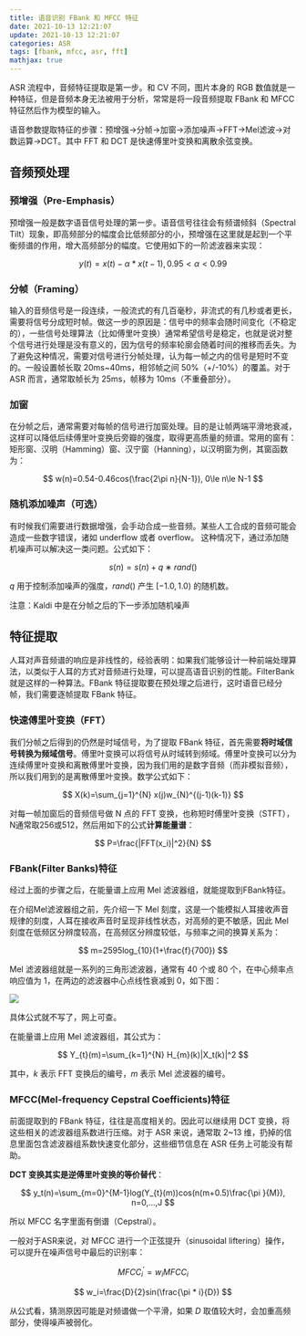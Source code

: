 ```yaml
---
title: 语音识别 FBank 和 MFCC 特征
date: 2021-10-13 12:21:07
update: 2021-10-13 12:21:07
categories: ASR
tags: [fbank, mfcc, asr, fft]
mathjax: true
---
```


ASR 流程中，音频特征提取是第一步。和 CV 不同，图片本身的 RGB 数值就是一种特征，但是音频本身无法被用于分析，常常是将一段音频提取 FBank 和 MFCC 特征然后作为模型的输入。

<!-- more -->

语音参数提取特征的步骤：预增强->分帧->加窗->添加噪声->FFT->Mel滤波->对数运算->DCT。其中 FFT 和 DCT 是快速傅里叶变换和离散余弦变换。

## 音频预处理

### 预增强（Pre-Emphasis）

预增强一般是数字语音信号处理的第一步。语音信号往往会有频谱倾斜（Spectral Tilt）现象，即高频部分的幅度会比低频部分的小，预增强在这里就是起到一个平衡频谱的作用，增大高频部分的幅度。它使用如下的一阶滤波器来实现：

$$
y(t) = x(t) - \alpha * x(t-1), 0.95 < \alpha < 0.99
$$

### 分帧（Framing）

输入的音频信号是一段连续，一般流式的有几百毫秒，非流式的有几秒或者更长，需要将信号分成短时帧。做这一步的原因是：信号中的频率会随时间变化（不稳定的），一些信号处理算法（比如傅里叶变换）通常希望信号是稳定，也就是说对整个信号进行处理是没有意义的，因为信号的频率轮廓会随着时间的推移而丢失。为了避免这种情况，需要对信号进行分帧处理，认为每一帧之内的信号是短时不变的。一般设置帧长取 20ms~40ms，相邻帧之间 50\%（+/-10\%）的覆盖。对于 ASR 而言，通常取帧长为 25ms，帧移为 10ms（不重叠部分）。

### 加窗

在分帧之后，通常需要对每帧的信号进行加窗处理。目的是让帧两端平滑地衰减，这样可以降低后续傅里叶变换后旁瓣的强度，取得更高质量的频谱。常用的窗有：矩形窗、汉明（Hamming）窗、汉宁窗（Hanning），以汉明窗为例，其窗函数为：

$$
w(n)=0.54-0.46cos(\frac{2\pi n}{N-1}), 0\le n\le N-1
$$

### 随机添加噪声（可选）

有时候我们需要进行数据增强，会手动合成一些音频。某些人工合成的音频可能会造成一些数字错误，诸如 underflow 或者 overflow。 这种情况下，通过添加随机噪声可以解决这一类问题。公式如下：

$$
s(n)=s(n)+q∗rand()
$$

$q$ 用于控制添加噪声的强度，$rand()$ 产生 $[-1.0, 1.0)$ 的随机数。

注意：Kaldi 中是在分帧之后的下一步添加随机噪声

## 特征提取

人耳对声音频谱的响应是非线性的，经验表明：如果我们能够设计一种前端处理算法，以类似于人耳的方式对音频进行处理，可以提高语音识别的性能。FilterBank就是这样的一种算法。FBank 特征提取要在预处理之后进行，这时语音已经分帧，我们需要逐帧提取 FBank 特征。

### 快速傅里叶变换（FFT）

我们分帧之后得到的仍然是时域信号，为了提取 FBank 特征，首先需要**将时域信号转换为频域信号**。傅里叶变换可以将信号从时域转到频域。傅里叶变换可以分为连续傅里叶变换和离散傅里叶变换，因为我们用的是数字音频（而非模拟音频），所以我们用到的是离散傅里叶变换。数学公式如下：

$$
X(k)=\sum_{j=1}^{N} x(j)w_{N}^{(j-1)(k-1)}
$$

对每一帧加窗后的音频信号做 N 点的 FFT 变换，也称短时傅里叶变换（STFT），N通常取256或512，然后用如下的公式**计算能量谱**：

$$
P=\frac{|FFT(x_i)|^2}{N} 
$$

### FBank(Filter Banks)特征

经过上面的步骤之后，在能量谱上应用 Mel 滤波器组，就能提取到FBank特征。

在介绍Mel滤波器组之前，先介绍一下 Mel 刻度，这是一个能模拟人耳接收声音规律的刻度，人耳在接收声音时呈现非线性状态，对高频的更不敏感，因此 Mel 刻度在低频区分辨度较高，在高频区分辨度较低，与频率之间的换算关系为：

$$
m=2595log_{10}(1+\frac{f}{700})
$$

Mel 滤波器组就是一系列的三角形滤波器，通常有 40 个或 80 个，在中心频率点响应值为 1，在两边的滤波器中心点线性衰减到 0，如下图：

![](/images/posts/asr/fbank_mfcc/mel.jpg)

具体公式就不写了，网上可查。

在能量谱上应用 Mel 滤波器组，其公式为：

$$
Y_{t}(m)=\sum_{k=1}^{N} H_{m}(k)|X_t(k)|^2
$$

其中，$k$ 表示 FFT 变换后的编号，$m$ 表示 Mel 滤波器的编号。

### MFCC(Mel-frequency Cepstral Coefficients)特征

前面提取到的 FBank 特征，往往是高度相关的。因此可以继续用 DCT 变换，将这些相关的滤波器组系数进行压缩。对于 ASR 来说，通常取 2~13 维，扔掉的信息里面包含滤波器组系数快速变化部分，这些细节信息在 ASR 任务上可能没有帮助。

**DCT 变换其实是逆傅里叶变换的等价替代**：

$$
y_t(n)=\sum_{m=0}^{M-1}log(Y_{t}(m))cos(n(m+0.5)\frac{\pi }{M}), n=0,...,J
$$

所以 MFCC 名字里面有倒谱（Cepstral）。

一般对于ASR来说，对 MFCC 进行一个正弦提升（sinusoidal liftering）操作，可以提升在噪声信号中最后的识别率：

$$
MFCC_i^{'}=w_iMFCC_i
$$

$$
w_i=\frac{D}{2}sin(\frac{\pi * i}{D})
$$

从公式看，猜测原因可能是对频谱做一个平滑，如果 $D$ 取值较大时，会加重高频部分，使得噪声被弱化。
